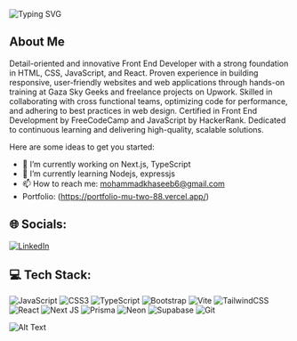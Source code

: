 <img src="https://readme-typing-svg.demolab.com?font=Fira+Code&pause=1000&color=00AEEF&center=true&vCenter=true&width=435&lines=Hi+there+👋,+I'm+Mohammad+Khaseeb" alt="Typing SVG" />


## About Me 
Detail-oriented and innovative Front End Developer with a strong foundation in HTML, CSS,
JavaScript, and React. Proven experience in building responsive, user-friendly websites and web
applications through hands-on training at Gaza Sky Geeks and freelance projects on Upwork. Skilled
in collaborating with cross functional teams, optimizing code for performance, and adhering to best
practices in web design. Certified in Front End Development by FreeCodeCamp and JavaScript by
HackerRank. Dedicated to continuous learning and delivering high-quality, scalable solutions.

Here are some ideas to get you started:

- 🔭 I’m currently working on Next.js, TypeScript
- 🌱 I’m currently learning Nodejs, expressjs
- 📫 How to reach me: mohammadkhaseeb6@gmail.com
- Portfolio: (https://portfolio-mu-two-88.vercel.app/)


## 🌐 Socials:
[![LinkedIn](https://img.shields.io/badge/LinkedIn-%230077B5.svg?logo=linkedin&logoColor=white)](https://www.linkedin.com/in/m7amd1/) 

## 💻 Tech Stack:
![JavaScript](https://img.shields.io/badge/javascript-%23323330.svg?style=for-the-badge&logo=javascript&logoColor=%23F7DF1E)
![CSS3](https://img.shields.io/badge/css3-%231572B6.svg?style=for-the-badge&logo=css3&logoColor=white)
![TypeScript](https://img.shields.io/badge/typescript-%23007ACC.svg?style=for-the-badge&logo=typescript&logoColor=white)
![Bootstrap](https://img.shields.io/badge/bootstrap-%238511FA.svg?style=for-the-badge&logo=bootstrap&logoColor=white)
![Vite](https://img.shields.io/badge/vite-%23646CFF.svg?style=for-the-badge&logo=vite&logoColor=white)
![TailwindCSS](https://img.shields.io/badge/tailwindcss-%2338B2AC.svg?style=for-the-badge&logo=tailwind-css&logoColor=white)
![React](https://img.shields.io/badge/react-%2320232a.svg?style=for-the-badge&logo=react&logoColor=%2361DAFB)
![Next JS](https://img.shields.io/badge/Next.js-000000?style=for-the-badge&logo=next.js&logoColor=white)
![Prisma](https://img.shields.io/badge/Prisma-2D3748?style=for-the-badge&logo=prisma&logoColor=white)
![Neon](https://img.shields.io/badge/NeonDB-1E90FF?style=for-the-badge&logo=neon&logoColor=white)
![Supabase](https://img.shields.io/badge/Supabase-3ECF8E?style=for-the-badge&logo=supabase&logoColor=white)
![Git](https://img.shields.io/badge/git-%23F05033.svg?style=for-the-badge&logo=git&logoColor=white)



![Alt Text](https://i.pinimg.com/originals/90/70/32/9070324cdfc07c68d60eed0c39e77573.gif)
